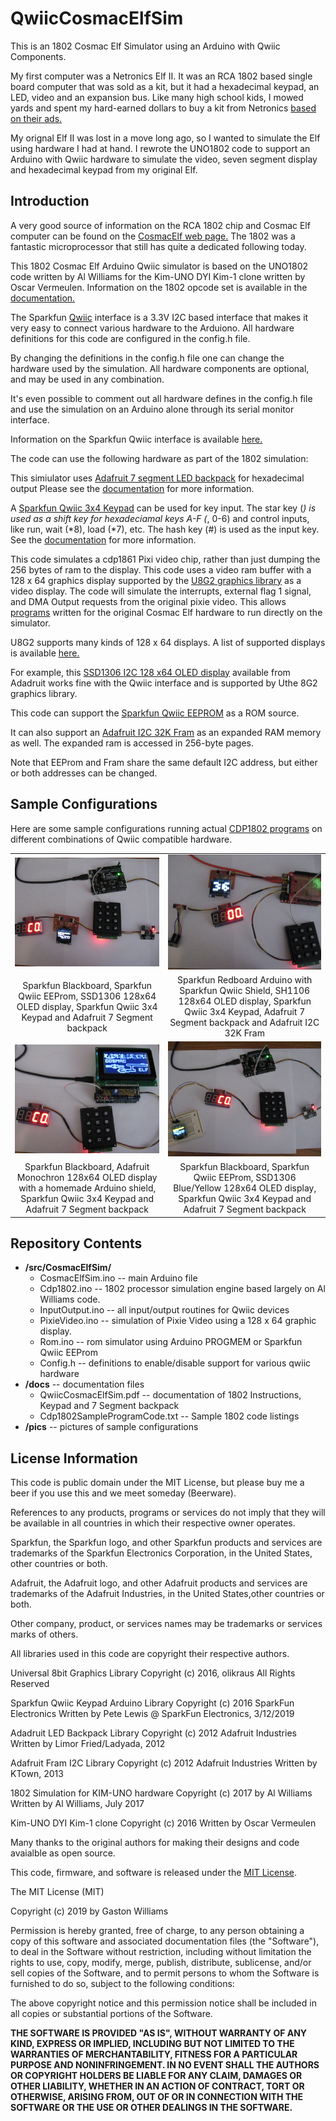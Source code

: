 QwiicCosmacElfSim
==================

This is an 1802 Cosmac Elf Simulator using an Arduino with Qwiic Components. 

My first computer was a Netronics Elf II. It was an RCA 1802 based single board computer that was sold as a kit,
but it had a hexadecimal keypad, an LED, video and an expansion bus. Like many high school kids, I mowed yards
and spent my hard-earned dollars to buy a kit from Netronics [based on their ads.](http://www.cosmacelf.com/gallery/netronics-ads/)

My orignal Elf II was lost in a move long ago, so I wanted to simulate the Elf using hardware I had at hand. 
I rewrote the UNO1802 code to support an Arduino with Qwiic hardware to simulate the video, seven segment display and
hexadecimal keypad from my original Elf.

Introduction
-------------

A very good source of information on the RCA 1802 chip and Cosmac Elf computer can be found on the 
[CosmacElf web page.](http://www.cosmacelf.com) The 1802 was a fantastic microprocessor that still has quite a 
dedicated following today.

This 1802 Cosmac Elf Arduino Qwiic simulator is based on the UNO1802 code written by Al Williams for the Kim-UNO
DYI Kim-1 clone written by Oscar Vermeulen.  Information on the 1802 opcode set is available in the 
[documentation.](https://github.com/fourstix/QwiicCosmacElfSim/blob/master/docs/QwiicCosmacElfSim.pdf)

The Sparkfun [Qwiic](https://www.sparkfun.com/qwiic) interface is a 3.3V I2C based interface that makes
it very easy to connect various hardware to the Arduiono.  All hardware definitions for this code are 
configured in the config.h file.

By changing the definitions in the config.h file one can change the hardware used by the simulation.
All hardware components are optional, and may be used in any combination.

It's even possible to comment out all hardware defines in the config.h file and use the simulation on
an Arduino alone through its serial monitor interface.

Information on the Sparkfun Qwiic interface is available [here.](https://www.sparkfun.com/qwiic)

The code can use the following hardware as part of the 1802 simulation:

This simiulator uses [Adafruit 7 segment LED backpack](https://www.adafruit.com/product/878) for
hexadecimal output Please see the 
[documentation](https://github.com/fourstix/QwiicCosmacElfSim/blob/master/docs/QwiicCosmacElfSim.pdf)
for more information.
 
A [Sparkfun Qwiic 3x4 Keypad](https://www.sparkfun.com/products/15290) can be used for key input. The
star key (*) is used as a shift key for hexadeciamal keys A-F (*, 0-6) and control inputs, 
like run, wait (*8), load (*7), etc.  The hash key (#) is used as the input key. See the 
[documentation](https://github.com/fourstix/QwiicCosmacElfSim/blob/master/docs/QwiicCosmacElfSim.pdf)
for more information.
 

This code simulates a cdp1861 Pixi video chip, rather than just dumping the 256 bytes of ram to the 
display.  This code uses a video ram buffer with a 128 x 64 graphics display supported by the
[U8G2 graphics library](https://github.com/olikraus/u8g2) as a video display.  The code will simulate
the interrupts, external flag 1 signal, and DMA Output requests from the original pixie video.  This
allows [programs](https://github.com/fourstix/QwiicCosmacElfSim/blob/master/docs/Cdp1802SampleProgramCode.txt)
written for the original Cosmac Elf hardware to run directly on the simulator.

U8G2 supports many kinds of 128 x 64 displays.  A list of supported displays is available 
[here.](https://github.com/olikraus/u8g2/wiki/u8g2setupcpp)


For example, this [SSD1306 I2C 128 x64 OLED display](https://www.adafruit.com/product/938) available
from Adadruit works fine with the Qwiic interface and is supported by Uthe 8G2 graphics library.

 
This code can support the [Sparkfun Qwiic EEPROM](https://www.sparkfun.com/products/14764) as a ROM source.

 
It can also support an [Adafruit I2C 32K Fram](https://www.adafruit.com/product/1895) as an expanded RAM
memory as well. The expanded ram is accessed in 256-byte pages.

Note that EEProm and Fram share the same default I2C address, but either or both addresses can be changed.

Sample Configurations
---------------------
Here are some sample configurations running actual [CDP1802 programs](https://github.com/fourstix/QwiicCosmacElfSim/blob/master/docs/Cdp1802SampleProgramCode.txt)
on different combinations of Qwiic compatible hardware.

<table class="table table-hover table-striped table-bordered">
  <tr align="center">
   <td><img src="https://github.com/fourstix/QwiicCosmacElfSim/blob/master/pics/QwiicCosmacElfSim_EEProm.jpg"></td>
   <td><img src="https://github.com/fourstix/QwiicCosmacElfSim/blob/master/pics/QwiicCosmacElfSim_Fram.jpg"></td> 
  </tr>
  <tr align="center">
    <td>Sparkfun Blackboard, Sparkfun Qwiic EEProm, SSD1306 128x64 OLED display, Sparkfun Qwiic 3x4 Keypad and Adafruit 7 Segment backpack</td>
    <td>Sparkfun Redboard Arduino with Sparkfun Qwiic Shield, SH1106 128x64 OLED display, Sparkfun Qwiic 3x4 Keypad, Adafruit 7 Segment backpack and Adafruit I2C 32K Fram</td>
  </tr>
  <tr align="center">
   <td><img src="https://github.com/fourstix/QwiicCosmacElfSim/blob/master/pics/QwiicCosmacElfSim_Monochron.jpg"></td>
   <td><img src="https://github.com/fourstix/QwiicCosmacElfSim/blob/master/pics/QwiicCosmacElfSim_Other.jpg"></td> 
  </tr>
  <tr align="center">
    <td>Sparkfun Blackboard, Adafruit Monochron 128x64 OLED display with a homemade Arduino shield, Sparkfun Qwiic 3x4 Keypad and Adafruit 7 Segment backpack</td>
    <td>Sparkfun Blackboard, Sparkfun Qwiic EEProm, SSD1306 Blue/Yellow 128x64 OLED display, Sparkfun Qwiic 3x4 Keypad and Adafruit 7 Segment backpack</td>
  </tr>  
</table>

Repository Contents
-------------------
* **/src/CosmacElfSim/**
  * CosmacElfSim.ino -- main Arduino file
  * Cdp1802.ino -- 1802 processor simulation engine based largely on Al Williams code.
  * InputOutput.ino -- all input/output routines for Qwiic devices
  * PixieVideo.ino -- simulation of Pixie Video using a 128 x 64 graphic display. 
  * Rom.ino -- rom simulator using Arduino PROGMEM or Sparkfun Qwiic EEProm
  * Config.h -- definitions to enable/disable support for various qwiic hardware
* **/docs** -- documentation files
  * QwiicCosmacElfSim.pdf -- documentation of 1802 Instructions, Keypad and 7 Segment backpack
  * Cdp1802SampleProgramCode.txt -- Sample 1802 code listings
* **/pics** -- pictures of sample configurations


License Information
-------------------

This code is public domain under the MIT License, but please buy me a beer
if you use this and we meet someday (Beerware).

References to any products, programs or services do not imply
that they will be available in all countries in which their respective owner operates.

Sparkfun, the Sparkfun logo, and other Sparkfun products and services are
trademarks of the Sparkfun Electronics Corporation, in the United States,
other countries or both. 

Adafruit, the Adafruit logo, and other Adafruit products and services are
trademarks of the Adafruit Industries, in the United States,other countries or both. 

Other company, product, or services names may be trademarks or services marks of others.

All libraries used in this code are copyright their respective authors.
  
Universal 8bit Graphics Library
Copyright (c) 2016, olikraus
All Rights Reserved
 
Sparkfun Qwiic Keypad Arduino Library
Copyright (c) 2016 SparkFun Electronics
Written by Pete Lewis @ SparkFun Electronics, 3/12/2019

Adadruit LED Backpack Library
Copyright (c) 2012 Adafruit Industries
Written by Limor Fried/Ladyada, 2012 

Adafruit Fram I2C Library
Copyright (c) 2012 Adafruit Industries
Written by KTown, 2013

1802 Simulation for KIM-UNO hardware
Copyright (c) 2017 by Al Williams
Written by Al Williams, July 2017 
 
Kim-UNO DYI Kim-1 clone 
Copyright (c) 2016
Written by Oscar Vermeulen

Many thanks to the original authors for making their designs and code avaialble as open source.
 

This code, firmware, and software is released under the [MIT License](http://opensource.org/licenses/MIT).

The MIT License (MIT)

Copyright (c) 2019 by Gaston Williams

Permission is hereby granted, free of charge, to any person obtaining a copy
of this software and associated documentation files (the "Software"), to deal
in the Software without restriction, including without limitation the rights
to use, copy, modify, merge, publish, distribute, sublicense, and/or sell
copies of the Software, and to permit persons to whom the Software is
furnished to do so, subject to the following conditions:

The above copyright notice and this permission notice shall be included in all
copies or substantial portions of the Software.

**THE SOFTWARE IS PROVIDED "AS IS", WITHOUT WARRANTY OF ANY KIND, EXPRESS OR IMPLIED, INCLUDING BUT NOT LIMITED TO THE WARRANTIES OF MERCHANTABILITY,
FITNESS FOR A PARTICULAR PURPOSE AND NONINFRINGEMENT. IN NO EVENT SHALL THE
AUTHORS OR COPYRIGHT HOLDERS BE LIABLE FOR ANY CLAIM, DAMAGES OR OTHER
LIABILITY, WHETHER IN AN ACTION OF CONTRACT, TORT OR OTHERWISE, ARISING FROM, OUT OF OR IN CONNECTION WITH THE SOFTWARE OR THE USE OR OTHER DEALINGS IN THE
SOFTWARE.**